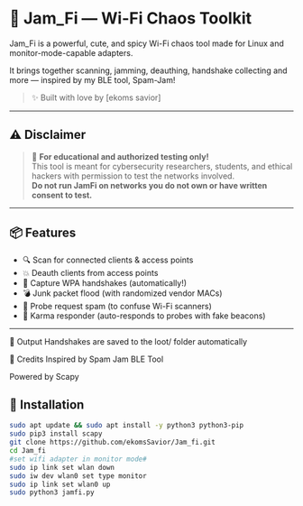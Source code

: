 # 💜 Jam_Fi — Wi-Fi Chaos Toolkit

Jam_Fi is a powerful, cute, and spicy Wi-Fi chaos tool made for Linux and monitor-mode-capable adapters. 

It brings together scanning, jamming, deauthing, handshake collecting and more — inspired by my BLE tool, Spam-Jam!

> ✨ Built with love by [ekoms savior]

---

## ⚠️ Disclaimer

> 🧠 **For educational and authorized testing only!**  
This tool is meant for cybersecurity researchers, students, and ethical hackers with permission to test the networks involved.  
**Do not run JamFi on networks you do not own or have written consent to test.**

---

## 📦 Features

- 🔍 Scan for connected clients & access points
- 💥 Deauth clients from access points
- 💾 Capture WPA handshakes (automatically!)
- 💣 Junk packet flood (with randomized vendor MACs)
- 📡 Probe request spam (to confuse Wi-Fi scanners)
- 🧲 Karma responder (auto-responds to probes with fake beacons)

---

📁 Output
Handshakes are saved to the loot/ folder automatically

💜 Credits
Inspired by Spam Jam BLE Tool

Powered by Scapy

## 🔧 Installation


```bash
sudo apt update && sudo apt install -y python3 python3-pip
sudo pip3 install scapy
git clone https://github.com/ekomsSavior/Jam_fi.git
cd Jam_fi
#set wifi adapter in monitor mode#
sudo ip link set wlan down
sudo iw dev wlan0 set type monitor
sudo ip link set wlan0 up
sudo python3 jamfi.py


